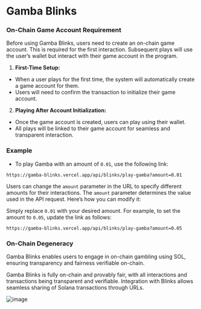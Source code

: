 # Gamba Blinks

### On-Chain Game Account Requirement

Before using Gamba Blinks, users need to create an on-chain game account. This is required for the first interaction. Subsequent plays will use the user’s wallet but interact with their game account in the program.

1. **First-Time Setup:**
- When a user plays for the first time, the system will automatically create a game account for them.
- Users will need to confirm the transaction to initialize their game account.

2. **Playing After Account Initialization:**
- Once the game account is created, users can play using their wallet.
- All plays will be linked to their game account for seamless and transparent interaction.

### Example

- To play Gamba with an amount of `0.01`, use the following link:

```
https://gamba-blinks.vercel.app/api/blinks/play-gamba?amount=0.01
```

Users can change the `amount` parameter in the URL to specify different amounts for their interactions. The `amount` parameter determines the value used in the API request. Here’s how you can modify it:

Simply replace `0.01` with your desired amount. For example, to set the amount to `0.05`, update the link as follows:

```
https://gamba-blinks.vercel.app/api/blinks/play-gamba?amount=0.05
```


### On-Chain Degeneracy

Gamba Blinks enables users to engage in on-chain gambling using SOL, ensuring transparency and fairness verifiable on-chain.

Gamba Blinks is fully on-chain and provably fair, with all interactions and transactions being transparent and verifiable. Integration with Blinks allows seamless sharing of Solana transactions through URLs.

![image](https://github.com/BankkRoll/gamba-blinks/assets/106103625/9ac42177-e9b1-487e-9cc4-3e852cef5741)
